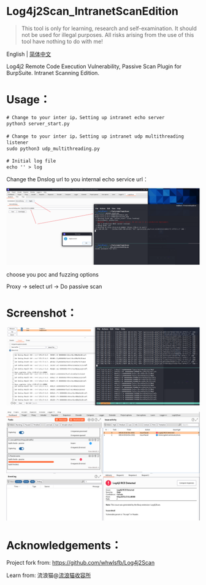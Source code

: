 # Log4j2Scan_IntranetScanEdition

> This tool is only for learning, research and self-examination. It should not be used for illegal purposes. All risks arising from the use of this tool have nothing to do with me!



English | [简体中文](./README-zh_CN.md)

Log4j2 Remote Code Execution Vulnerability, Passive Scan Plugin for BurpSuite. Intranet Scanning Edition.



# Usage：


```shell
# Change to your inter ip，Setting up intranet echo server
python3 server_start.py

# Change to your inter ip，Setting up intranet udp multithreading listener
sudo python3 udp_multithreading.py

# Initial log file
echo '' > log
```

Change the Dnslog url to you internal echo service url：

![image-20211216213019095](screenshots/image-20211216213019095.png)

choose you poc and fuzzing options

Proxy -> select url -> Do passive scan



# Screenshot：

![scan](screenshots/scan.png)

![output](screenshots/output.png)



# Acknowledgements：

Project fork from: https://github.com/whwlsfb/Log4j2Scan

Learn from: 流浪猫@[流浪猫收容所](https://mp.weixin.qq.com/s/gij9ckgCCp76Vx8kOB68iA)







